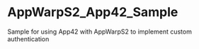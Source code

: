 AppWarpS2_App42_Sample
======================

Sample for using App42 with AppWarpS2 to implement custom authentication
